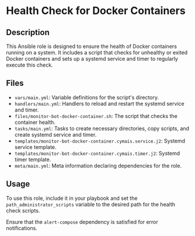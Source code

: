 # Health Check for Docker Containers

## Description

This Ansible role is designed to ensure the health of Docker containers running on a system. It includes a script that checks for unhealthy or exited Docker containers and sets up a systemd service and timer to regularly execute this check.

## Files

- `vars/main.yml`: Variable definitions for the script's directory.
- `handlers/main.yml`: Handlers to reload and restart the systemd service and timer.
- `files/monitor-bot-docker-container.sh`: The script that checks the container health.
- `tasks/main.yml`: Tasks to create necessary directories, copy scripts, and create systemd service and timer.
- `templates/monitor-bot-docker-container.cymais.service.j2`: Systemd service template.
- `templates/monitor-bot-docker-container.cymais.timer.j2`: Systemd timer template.
- `meta/main.yml`: Meta information declaring dependencies for the role.

## Usage

To use this role, include it in your playbook and set the `path_administrator_scripts` variable to the desired path for the health check scripts.

Ensure that the `alert-compose` dependency is satisfied for error notifications.